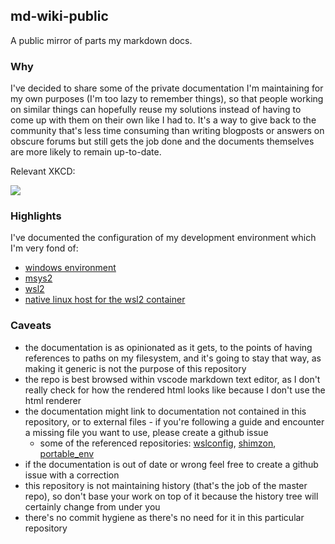 ## md-wiki-public

A public mirror of parts my markdown docs.

### Why

I've decided to share some of the private documentation I'm maintaining for my own purposes (I'm too lazy to remember things), so that people working on similar things can hopefully reuse my solutions instead of having to come up with them on their own like I had to. It's a way to give back to the community that's less time consuming than writing blogposts or answers on obscure forums but still gets the job done and the documents themselves are more likely to remain up-to-date.  

Relevant XKCD:

![](https://imgs.xkcd.com/comics/wisdom_of_the_ancients.png)

### Highlights

I've documented the configuration of my development environment which I'm very fond of:
- [windows environment](software-eng/windows/devenv.md#setup-steps)
- [msys2](software-eng/windows/msys2.md)
- [wsl2](software-eng/windows/wsl2_artix.md)
- [native linux host for the wsl2 container](software-eng/linux/native_wsl_host.md)

### Caveats

- the documentation is as opinionated as it gets, to the points of having references to paths on my filesystem, and it's going to stay that way, as making it generic is not the purpose of this repository
- the repo is best browsed within vscode markdown text editor, as I don't really check for how the rendered html looks like because I don't use the html renderer
- the documentation might link to documentation not contained in this repository, or to external files - if you're following a guide and encounter a missing file you want to use, please create a github issue
    - some of the referenced repositories: [wslconfig](https://github.com/QAston/wslconfig), [shimzon](https://github.com/QAston/shimzon), [portable_env](https://github.com/QAston/portable_env)
- if the documentation is out of date or wrong feel free to create a github issue with a correction
- this repository is not maintaining history (that's the job of the master repo), so don't base your work on top of it because the history tree will certainly change from under you
- there's no commit hygiene as there's no need for it in this particular repository
